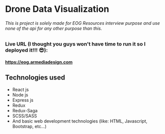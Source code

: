 # Drone Data Visualization

###### *This is project is solely made for EOG Resources interview purpose and use none of the api for any other purpose than this.*

### Live URL (I thought you guys won't have time to run it so I deployed it!!! :sunglasses:):
#### https://eog.armediadesign.com

## Technologies used
* React js
* Node js
* Express js
* Redux
* Redux-Saga
* SCSS/SASS
* And basic web development technologies (like: HTML, Javascript, Bootstrap, etc...)

